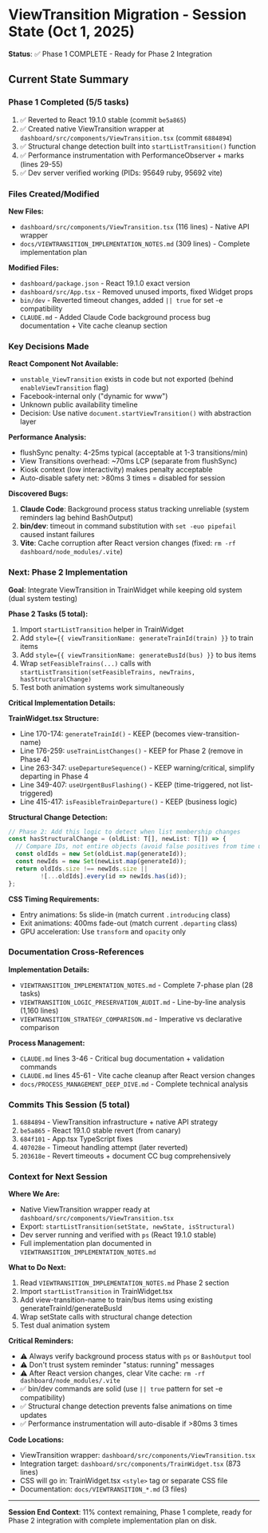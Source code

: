 # ViewTransition Migration - Session State (Oct 1, 2025)

**Status**: ✅ Phase 1 COMPLETE - Ready for Phase 2 Integration

## Current State Summary

### Phase 1 Completed (5/5 tasks)
1. ✅ Reverted to React 19.1.0 stable (commit `be5a865`)
2. ✅ Created native ViewTransition wrapper at `dashboard/src/components/ViewTransition.tsx` (commit `6884894`)
3. ✅ Structural change detection built into `startListTransition()` function
4. ✅ Performance instrumentation with PerformanceObserver + marks (lines 29-55)
5. ✅ Dev server verified working (PIDs: 95649 ruby, 95692 vite)

### Files Created/Modified

**New Files:**
- `dashboard/src/components/ViewTransition.tsx` (116 lines) - Native API wrapper
- `docs/VIEWTRANSITION_IMPLEMENTATION_NOTES.md` (309 lines) - Complete implementation plan

**Modified Files:**
- `dashboard/package.json` - React 19.1.0 exact version
- `dashboard/src/App.tsx` - Removed unused imports, fixed Widget props
- `bin/dev` - Reverted timeout changes, added `|| true` for set -e compatibility
- `CLAUDE.md` - Added Claude Code background process bug documentation + Vite cache cleanup section

### Key Decisions Made

**React Component Not Available:**
- `unstable_ViewTransition` exists in code but not exported (behind `enableViewTransition` flag)
- Facebook-internal only ("dynamic for www")
- Unknown public availability timeline
- Decision: Use native `document.startViewTransition()` with abstraction layer

**Performance Analysis:**
- flushSync penalty: 4-25ms typical (acceptable at 1-3 transitions/min)
- View Transitions overhead: ~70ms LCP (separate from flushSync)
- Kiosk context (low interactivity) makes penalty acceptable
- Auto-disable safety net: >80ms 3 times = disabled for session

**Discovered Bugs:**
1. **Claude Code**: Background process status tracking unreliable (system reminders lag behind BashOutput)
2. **bin/dev**: timeout in command substitution with `set -euo pipefail` caused instant failures
3. **Vite**: Cache corruption after React version changes (fixed: `rm -rf dashboard/node_modules/.vite`)

### Next: Phase 2 Implementation

**Goal**: Integrate ViewTransition in TrainWidget while keeping old system (dual system testing)

**Phase 2 Tasks (5 total):**
1. Import `startListTransition` helper in TrainWidget
2. Add `style={{ viewTransitionName: generateTrainId(train) }}` to train items
3. Add `style={{ viewTransitionName: generateBusId(bus) }}` to bus items
4. Wrap `setFeasibleTrains(...)` calls with `startListTransition(setFeasibleTrains, newTrains, hasStructuralChange)`
5. Test both animation systems work simultaneously

**Critical Implementation Details:**

**TrainWidget.tsx Structure:**
- Line 170-174: `generateTrainId()` - KEEP (becomes view-transition-name)
- Line 176-259: `useTrainListChanges()` - KEEP for Phase 2 (remove in Phase 4)
- Line 263-347: `useDepartureSequence()` - KEEP warning/critical, simplify departing in Phase 4
- Line 349-407: `useUrgentBusFlashing()` - KEEP (time-triggered, not list-triggered)
- Line 415-417: `isFeasibleTrainDeparture()` - KEEP (business logic)

**Structural Change Detection:**
```typescript
// Phase 2: Add this logic to detect when list membership changes
const hasStructuralChange = (oldList: T[], newList: T[]) => {
  // Compare IDs, not entire objects (avoid false positives from time updates)
  const oldIds = new Set(oldList.map(generateId));
  const newIds = new Set(newList.map(generateId));
  return oldIds.size !== newIds.size ||
         ![...oldIds].every(id => newIds.has(id));
};
```

**CSS Timing Requirements:**
- Entry animations: 5s slide-in (match current `.introducing` class)
- Exit animations: 400ms fade-out (match current `.departing` class)
- GPU acceleration: Use `transform` and `opacity` only

### Documentation Cross-References

**Implementation Details:**
- `VIEWTRANSITION_IMPLEMENTATION_NOTES.md` - Complete 7-phase plan (28 tasks)
- `VIEWTRANSITION_LOGIC_PRESERVATION_AUDIT.md` - Line-by-line analysis (1,160 lines)
- `VIEWTRANSITION_STRATEGY_COMPARISON.md` - Imperative vs declarative comparison

**Process Management:**
- `CLAUDE.md` lines 3-46 - Critical bug documentation + validation commands
- `CLAUDE.md` lines 45-61 - Vite cache cleanup after React version changes
- `docs/PROCESS_MANAGEMENT_DEEP_DIVE.md` - Complete technical analysis

### Commits This Session (5 total)

1. `6884894` - ViewTransition infrastructure + native API strategy
2. `be5a865` - React 19.1.0 stable revert (from canary)
3. `684f101` - App.tsx TypeScript fixes
4. `407028e` - Timeout handling attempt (later reverted)
5. `203618e` - Revert timeouts + document CC bug comprehensively

### Context for Next Session

**Where We Are:**
- Native ViewTransition wrapper ready at `dashboard/src/components/ViewTransition.tsx`
- Export: `startListTransition(setState, newState, isStructural)`
- Dev server running and verified with `ps` (React 19.1.0 stable)
- Full implementation plan documented in `VIEWTRANSITION_IMPLEMENTATION_NOTES.md`

**What to Do Next:**
1. Read `VIEWTRANSITION_IMPLEMENTATION_NOTES.md` Phase 2 section
2. Import `startListTransition` in TrainWidget.tsx
3. Add view-transition-name to train/bus items using existing generateTrainId/generateBusId
4. Wrap setState calls with structural change detection
5. Test dual animation system

**Critical Reminders:**
- ⚠️ Always verify background process status with `ps` or `BashOutput` tool
- ⚠️ Don't trust system reminder "status: running" messages
- ⚠️ After React version changes, clear Vite cache: `rm -rf dashboard/node_modules/.vite`
- ✅ bin/dev commands are solid (use `|| true` pattern for set -e compatibility)
- ✅ Structural change detection prevents false animations on time updates
- ✅ Performance instrumentation will auto-disable if >80ms 3 times

**Code Locations:**
- ViewTransition wrapper: `dashboard/src/components/ViewTransition.tsx`
- Integration target: `dashboard/src/components/TrainWidget.tsx` (873 lines)
- CSS will go in: TrainWidget.tsx `<style>` tag or separate CSS file
- Documentation: `docs/VIEWTRANSITION_*.md` (3 files)

---

**Session End Context**: 11% context remaining, Phase 1 complete, ready for Phase 2 integration with complete implementation plan on disk.
